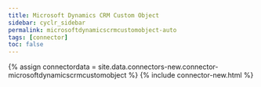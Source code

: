 ```yaml
---
title: Microsoft Dynamics CRM Custom Object
sidebar: cyclr_sidebar
permalink: microsoftdynamicscrmcustomobject-auto
tags: [connector]
toc: false
---
```

{% assign connectordata = site.data.connectors-new.connector-microsoftdynamicscrmcustomobject %}
{% include connector-new.html %}	